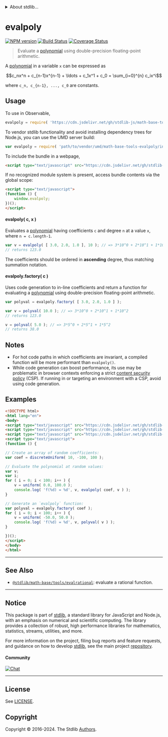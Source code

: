 <!--

@license Apache-2.0

Copyright (c) 2018 The Stdlib Authors.

Licensed under the Apache License, Version 2.0 (the "License");
you may not use this file except in compliance with the License.
You may obtain a copy of the License at

   http://www.apache.org/licenses/LICENSE-2.0

Unless required by applicable law or agreed to in writing, software
distributed under the License is distributed on an "AS IS" BASIS,
WITHOUT WARRANTIES OR CONDITIONS OF ANY KIND, either express or implied.
See the License for the specific language governing permissions and
limitations under the License.

-->


<details>
  <summary>
    About stdlib...
  </summary>
  <p>We believe in a future in which the web is a preferred environment for numerical computation. To help realize this future, we've built stdlib. stdlib is a standard library, with an emphasis on numerical and scientific computation, written in JavaScript (and C) for execution in browsers and in Node.js.</p>
  <p>The library is fully decomposable, being architected in such a way that you can swap out and mix and match APIs and functionality to cater to your exact preferences and use cases.</p>
  <p>When you use stdlib, you can be absolutely certain that you are using the most thorough, rigorous, well-written, studied, documented, tested, measured, and high-quality code out there.</p>
  <p>To join us in bringing numerical computing to the web, get started by checking us out on <a href="https://github.com/stdlib-js/stdlib">GitHub</a>, and please consider <a href="https://opencollective.com/stdlib">financially supporting stdlib</a>. We greatly appreciate your continued support!</p>
</details>

# evalpoly

[![NPM version][npm-image]][npm-url] [![Build Status][test-image]][test-url] [![Coverage Status][coverage-image]][coverage-url] <!-- [![dependencies][dependencies-image]][dependencies-url] -->

> Evaluate a [polynomial][polynomial] using double-precision floating-point arithmetic.

<section class="intro">

A [polynomial][polynomial] in a variable `x` can be expressed as

<!-- <equation class="equation" label="eq:polynomial" align="center" raw="c_nx^n + c_{n-1}x^{n-1} + \ldots + c_1x^1 + c_0 = \sum_{i=0}^{n} c_ix^i" alt="Polynomial expression."> -->

```math
c_nx^n + c_{n-1}x^{n-1} + \ldots + c_1x^1 + c_0 = \sum_{i=0}^{n} c_ix^i
```

<!-- <div class="equation" align="center" data-raw-text="c_nx^n + c_{n-1}x^{n-1} + \ldots + c_1x^1 + c_0 = \sum_{i=0}^{n} c_ix^i" data-equation="eq:polynomial">
    <img src="https://cdn.jsdelivr.net/gh/stdlib-js/stdlib@7e0a95722efd9c771b129597380c63dc6715508b/lib/node_modules/@stdlib/math/base/tools/evalpoly/docs/img/equation_polynomial.svg" alt="Polynomial expression.">
    <br>
</div> -->

<!-- </equation> -->

where `c_n, c_{n-1}, ..., c_0` are constants.

</section>

<!-- /.intro -->



<section class="usage">

## Usage

To use in Observable,

```javascript
evalpoly = require( 'https://cdn.jsdelivr.net/gh/stdlib-js/math-base-tools-evalpoly@umd/browser.js' )
```

To vendor stdlib functionality and avoid installing dependency trees for Node.js, you can use the UMD server build:

```javascript
var evalpoly = require( 'path/to/vendor/umd/math-base-tools-evalpoly/index.js' )
```

To include the bundle in a webpage,

```html
<script type="text/javascript" src="https://cdn.jsdelivr.net/gh/stdlib-js/math-base-tools-evalpoly@umd/browser.js"></script>
```

If no recognized module system is present, access bundle contents via the global scope:

```html
<script type="text/javascript">
(function () {
    window.evalpoly;
})();
</script>
```

#### evalpoly( c, x )

Evaluates a [polynomial][polynomial] having coefficients `c` and degree `n` at a value `x`, where `n = c.length-1`.

```javascript
var v = evalpoly( [ 3.0, 2.0, 1.0 ], 10 ); // => 3*10^0 + 2*10^1 + 1*10^2
// returns 123.0
```

The coefficients should be ordered in **ascending** degree, thus matching summation notation.

#### evalpoly.factory( c )

Uses code generation to in-line coefficients and return a function for evaluating a [polynomial][polynomial] using double-precision floating-point arithmetic.

```javascript
var polyval = evalpoly.factory( [ 3.0, 2.0, 1.0 ] );

var v = polyval( 10.0 ); // => 3*10^0 + 2*10^1 + 1*10^2
// returns 123.0

v = polyval( 5.0 ); // => 3*5^0 + 2*5^1 + 1*5^2
// returns 38.0
```

</section>

<!-- /.usage -->

<section class="notes">

## Notes

-   For hot code paths in which coefficients are invariant, a compiled function will be more performant than `evalpoly()`.
-   While code generation can boost performance, its use may be problematic in browser contexts enforcing a strict [content security policy][mdn-csp] (CSP). If running in or targeting an environment with a CSP, avoid using code generation.

</section>

<!-- /.notes -->

<section class="examples">

## Examples

<!-- eslint no-undef: "error" -->

```html
<!DOCTYPE html>
<html lang="en">
<body>
<script type="text/javascript" src="https://cdn.jsdelivr.net/gh/stdlib-js/random-array-discrete-uniform@umd/browser.js"></script>
<script type="text/javascript" src="https://cdn.jsdelivr.net/gh/stdlib-js/random-base-uniform@umd/browser.js"></script>
<script type="text/javascript" src="https://cdn.jsdelivr.net/gh/stdlib-js/math-base-tools-evalpoly@umd/browser.js"></script>
<script type="text/javascript">
(function () {

// Create an array of random coefficients:
var coef = discreteUniform( 10, -100, 100 );

// Evaluate the polynomial at random values:
var v;
var i;
for ( i = 0; i < 100; i++ ) {
    v = uniform( 0.0, 100.0 );
    console.log( 'f(%d) = %d', v, evalpoly( coef, v ) );
}

// Generate an `evalpoly` function:
var polyval = evalpoly.factory( coef );
for ( i = 0; i < 100; i++ ) {
    v = uniform( -50.0, 50.0 );
    console.log( 'f(%d) = %d', v, polyval( v ) );
}

})();
</script>
</body>
</html>
```

</section>

<!-- /.examples -->

<!-- Section for related `stdlib` packages. Do not manually edit this section, as it is automatically populated. -->

<section class="related">

* * *

## See Also

-   <span class="package-name">[`@stdlib/math-base/tools/evalrational`][@stdlib/math/base/tools/evalrational]</span><span class="delimiter">: </span><span class="description">evaluate a rational function.</span>

</section>

<!-- /.related -->

<!-- Section for all links. Make sure to keep an empty line after the `section` element and another before the `/section` close. -->


<section class="main-repo" >

* * *

## Notice

This package is part of [stdlib][stdlib], a standard library for JavaScript and Node.js, with an emphasis on numerical and scientific computing. The library provides a collection of robust, high performance libraries for mathematics, statistics, streams, utilities, and more.

For more information on the project, filing bug reports and feature requests, and guidance on how to develop [stdlib][stdlib], see the main project [repository][stdlib].

#### Community

[![Chat][chat-image]][chat-url]

---

## License

See [LICENSE][stdlib-license].


## Copyright

Copyright &copy; 2016-2024. The Stdlib [Authors][stdlib-authors].

</section>

<!-- /.stdlib -->

<!-- Section for all links. Make sure to keep an empty line after the `section` element and another before the `/section` close. -->

<section class="links">

[npm-image]: http://img.shields.io/npm/v/@stdlib/math-base-tools-evalpoly.svg
[npm-url]: https://npmjs.org/package/@stdlib/math-base-tools-evalpoly

[test-image]: https://github.com/stdlib-js/math-base-tools-evalpoly/actions/workflows/test.yml/badge.svg?branch=main
[test-url]: https://github.com/stdlib-js/math-base-tools-evalpoly/actions/workflows/test.yml?query=branch:main

[coverage-image]: https://img.shields.io/codecov/c/github/stdlib-js/math-base-tools-evalpoly/main.svg
[coverage-url]: https://codecov.io/github/stdlib-js/math-base-tools-evalpoly?branch=main

<!--

[dependencies-image]: https://img.shields.io/david/stdlib-js/math-base-tools-evalpoly.svg
[dependencies-url]: https://david-dm.org/stdlib-js/math-base-tools-evalpoly/main

-->

[chat-image]: https://img.shields.io/gitter/room/stdlib-js/stdlib.svg
[chat-url]: https://app.gitter.im/#/room/#stdlib-js_stdlib:gitter.im

[stdlib]: https://github.com/stdlib-js/stdlib

[stdlib-authors]: https://github.com/stdlib-js/stdlib/graphs/contributors

[umd]: https://github.com/umdjs/umd
[es-module]: https://developer.mozilla.org/en-US/docs/Web/JavaScript/Guide/Modules

[deno-url]: https://github.com/stdlib-js/math-base-tools-evalpoly/tree/deno
[deno-readme]: https://github.com/stdlib-js/math-base-tools-evalpoly/blob/deno/README.md
[umd-url]: https://github.com/stdlib-js/math-base-tools-evalpoly/tree/umd
[umd-readme]: https://github.com/stdlib-js/math-base-tools-evalpoly/blob/umd/README.md
[esm-url]: https://github.com/stdlib-js/math-base-tools-evalpoly/tree/esm
[esm-readme]: https://github.com/stdlib-js/math-base-tools-evalpoly/blob/esm/README.md
[branches-url]: https://github.com/stdlib-js/math-base-tools-evalpoly/blob/main/branches.md

[stdlib-license]: https://raw.githubusercontent.com/stdlib-js/math-base-tools-evalpoly/main/LICENSE

[polynomial]: https://en.wikipedia.org/wiki/Polynomial

[mdn-csp]: https://developer.mozilla.org/en-US/docs/Web/HTTP/CSP

<!-- <related-links> -->

[@stdlib/math/base/tools/evalrational]: https://github.com/stdlib-js/math-base-tools-evalrational/tree/umd

<!-- </related-links> -->

</section>

<!-- /.links -->

